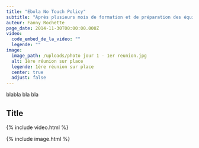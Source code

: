 ```yaml
---
title: "Ebola No Touch Policy"
subtitle: "Après plusieurs mois de formation et de préparation des équipes de SOLIDARITÉS INTERNATIONAL, Andrea, spécialiste Eau, Hygiène et Assainissement et moi-même, débarquons à Freetown..."
auteur: Fanny Rochette
page_date: 2014-11-30T00:00:00.000Z
video:
  code_embed_de_la_video: ""
  legende: ""
image:
  image_path: /uploads/photo jour 1 - 1er reunion.jpg
  alt: 1ère réunion sur place
  legende: 1ère réunion sur place
  center: true
  adjust: false
---
```

blabla bla bla

## Title

{% include video.html %}

{% include image.html %}